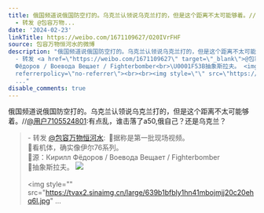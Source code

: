 ```yaml
---
title: 俄国频道说俄国防空打的。乌克兰认领说乌克兰打的，但是这个距离不太可能够着。//@用户7105524801:有点乱，谁击落了a50,俄自己？还是乌克兰？
  - 转发 @包容万物...
date: '2024-02-23'
linkTitle: https://weibo.com/1671109627/O20IVrFHF
source: 包容万物恒河水的微博
description: "俄国频道说俄国防空打的。乌克兰认领说乌克兰打的，但是这个距离不太可能够着。//<a href=\"https://weibo.com/n/%E7%94%A8%E6%88%B77105524801\">@用户7105524801</a>:有点乱，谁击落了a50,俄自己？还是乌克兰？<br><blockquote>
  - 转发 <a href=\"https://weibo.com/1671109627\" target=\"_blank\">@包容万物恒河水</a>: \U0001F53B据称是第一批现场视频。<br>\U0001F53B看机体，确实像伊尔76系列。<br>\U0001F53B源：Кирилл
  Фёдоров / Воевода Вещает / Fighterbomber<br>\U0001F53B抽象斯拉夫。 <img style=\"\" src=\"https://tvax3.sinaimg.cn/large/639b1bfbly1hn41lfni6ij20cf0aljv3.jpg\"
  referrerpolicy=\"no-referrer\"><br><br><img style=\"\" src=\"https://tvax2.sinaimg.cn/large/639b1bfbly1hn41mbojmjj20c20ehq6l.jpg\"
  ..."
disable_comments: true
---
```

俄国频道说俄国防空打的。乌克兰认领说乌克兰打的，但是这个距离不太可能够着。//<a href="https://weibo.com/n/%E7%94%A8%E6%88%B77105524801">@用户7105524801</a>:有点乱，谁击落了a50,俄自己？还是乌克兰？<br><blockquote> - 转发 <a href="https://weibo.com/1671109627" target="_blank">@包容万物恒河水</a>: 🔻据称是第一批现场视频。<br>🔻看机体，确实像伊尔76系列。<br>🔻源：Кирилл Фёдоров / Воевода Вещает / Fighterbomber<br>🔻抽象斯拉夫。 <img style="" src="https://tvax3.sinaimg.cn/large/639b1bfbly1hn41lfni6ij20cf0aljv3.jpg" referrerpolicy="no-referrer"><br><br><img style="" src="https://tvax2.sinaimg.cn/large/639b1bfbly1hn41mbojmjj20c20ehq6l.jpg" ...